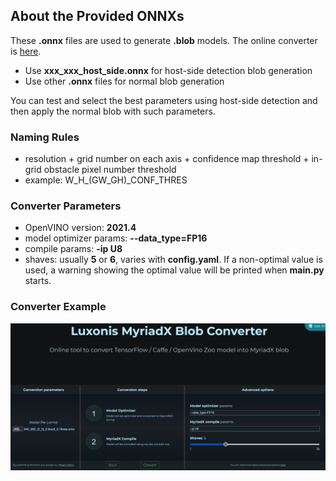 ## About the Provided ONNXs
These **.onnx** files are used to generate **.blob** models. The online converter is [here](https://blobconverter.luxonis.com/).
- Use **xxx_xxx_host_side.onnx** for host-side detection blob generation
- Use other **.onnx** files for normal blob generation

You can test and select the best parameters using host-side detection and then apply the normal blob with such parameters.

### Naming Rules
- resolution + grid number on each axis + confidence map threshold + in-grid obstacle pixel number threshold
- example: W_H_(GW_GH)_CONF_THRES

### Converter Parameters
- OpenVINO version: **2021.4**
- model optimizer params: **--data_type=FP16**
- compile params: **-ip U8**
- shaves: usually **5** or **6**, varies with **config.yaml**. If a non-optimal value is used, a warning showing the optimal value will be printed when **main.py** starts.

### Converter Example
![Example](./converter.png)
